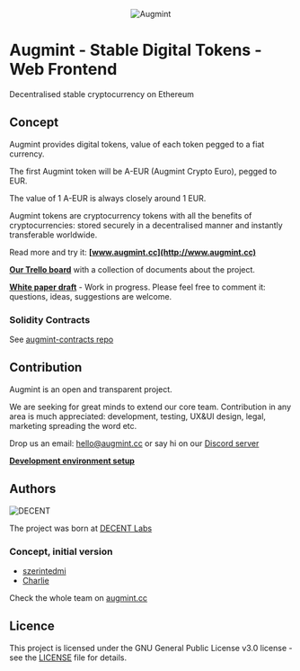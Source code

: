 <span style="display:block;text-align:center">![Augmint](http://www.augmint.cc/android-chrome-192x192.png)
</span>

# Augmint - Stable Digital Tokens - Web Frontend

Decentralised stable cryptocurrency on Ethereum

## Concept

Augmint provides digital tokens, value of each token pegged to a fiat currency.

The first Augmint token will be A-EUR (Augmint Crypto Euro), pegged to EUR.

The value of 1 A-EUR is always closely around 1 EUR.

Augmint tokens are cryptocurrency tokens with all the benefits of cryptocurrencies: stored securely in a decentralised manner and instantly transferable worldwide.

Read more and try it: **[www.augmint.cc](http://www.augmint.cc)**

**[Our Trello board](https://trello.com/b/RYGAt2so/augmint-documents)** with a collection of documents about the project.

**[White paper draft](http://bit.ly/augmint-wp)** - Work in progress. Please feel free to comment it: questions, ideas, suggestions are welcome.

### Solidity Contracts

See [augmint-contracts repo](https://github.com/Augmint/augmint-contracts)

## Contribution

Augmint is an open and transparent project.

We are seeking for great minds to extend our core team. Contribution in any area is much appreciated: development, testing, UX&UI design, legal, marketing spreading the word etc.

Drop us an email: hello@augmint.cc
or say hi on our [Discord server](https://discord.gg/PwDmsnu)

**[Development environment setup](docs/developmentEnvironment.md)**

## Authors

![DECENT](http://www.decent.org/images/logo-voronoi_120x33.png)

The project was born at [DECENT Labs](http://www.decent.org)

### Concept, initial version

* [szerintedmi](https://github.com/szerintedmi)
* [Charlie](https://github.com/krosza)

Check the whole team on [augmint.cc](http://www.augmint.cc)

## Licence

This project is licensed under the GNU General Public License v3.0 license - see the [LICENSE](LICENSE) file for details.
